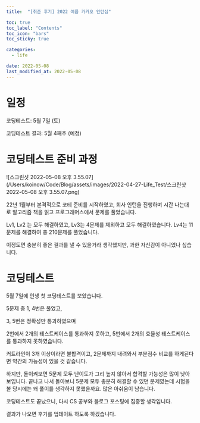 ```yaml
---
title:  "[취준 후기] 2022 여름 카카오 인턴십"

toc: true
toc_label: "Contents"
toc_icon: "bars"
toc_sticky: true

categories:
  - life

date: 2022-05-08
last_modified_at: 2022-05-08
---
```


# 일정

코딩테스트: 5월 7일 (토)

코딩테스트 결과: 5월 4째주 (예정)

# 코딩테스트 준비 과정

![스크린샷 2022-05-08 오후 3.55.07](/Users/koinow/Code/Blog/assets/images/2022-04-27-Life_Test/스크린샷 2022-05-08 오후 3.55.07.png)



22년 1월부터 본격적으로 코테 준비를 시작하였고, 회사 인턴을 진행하며 시간 나는대로 알고리즘 책을 읽고 프로그래머스에서 문제를 풀었습니다.

Lv1, Lv2 는 모두 해결하였고, Lv3는 4문제를 제외하고 모두 해결하였습니다. Lv4는 11문제를 해결하여 총 210문제를 풀었습니다.

이정도면 충분히 좋은 결과를 낼 수 있을거라 생각했지만, 과한 자신감이 아니었나 싶습니다.

# 코딩테스트

5월 7일에 인생 첫 코딩테스트를 보았습니다.



5문제 중 1, 4번은 풀었고,

3, 5번은 정확성만 통과하였으며

2번에서 2개의 테스트케이스를 통과하지 못하고, 5번에서 2개의 효율성 테스트케이스를 통과하지 못하였습니다.

커트라인이 3개 이상이라면 불합격이고, 2문제까지 내려와서 부분점수 비교를 하게된다면 약간의 가능성이 있을 것 같습니다.



하지만, 돌이켜보면 5문제 모두 난이도가 그리 높지 않아서 합격할 가능성은 많이 낮아보입니다. 끝나고 나서 돌아보니 5문제 모두 충분히 해결할 수 있던 문제였는데 시험을 볼 당시에는 왜 풀이를 생각하지 못했을까요. 많은 아쉬움이 남습니다.



코딩테스트도 끝났으니, 다시 CS 공부와 블로그 포스팅에 집중할 생각입니다.



결과가 나오면 후기를 업데이트 하도록 하겠습니다.


